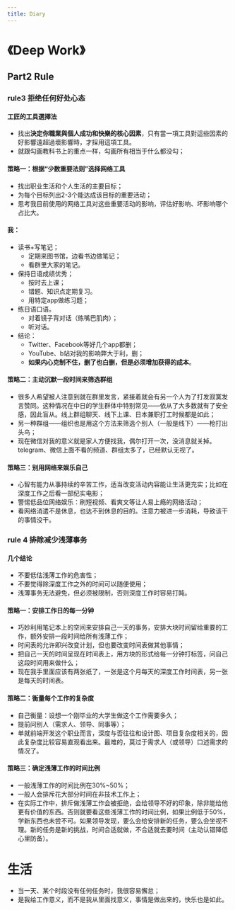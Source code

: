```yaml
---
title: Diary
---
```


# 《Deep Work》

## Part2 Rule
### rule3 拒绝任何好处心态
#### 工匠的工具選擇法
- 找出**決定你職業與個人成功和快樂的核心因素**，只有當一項工具對這些因素的好影響遠超過壞影響時，才採用這項工具。
- 就跟勾画教科书上的重点一样，勾画所有相当于什么都没勾；
#### 策略一：根据“少数重要法则”选择网络工具
- 找出职业生活和个人生活的主要目标；
- 为每个目标列出2-3个能达成该目标的重要活动；
- 思考我目前使用的网络工具对这些重要活动的影响，评估好影响、坏影响哪个占比大。
#### 我：
- 读书+写笔记；
    - 定期来图书馆，边看书边做笔记；
    - 看群里大家的笔记。
- 保持日语成绩优秀；
    - 按时去上课；
    - 错题、知识点定期复习。
    - 用特定app做练习题；
- 练日语口语。
    - 对着镜子背对话（练嘴巴肌肉）；
    - 听对话。
- 结论：
    - Twitter、Facebook等好几个app都删；
    - YouTube、b站对我的影响弊大于利，删；
    - **如果内心克制不住，删了也白删，但是必须增加获得的成本**。

#### 策略二：主动沉默一段时间来筛选群组

- 很多人希望被人注意到就在群里发言，紧接着就会有另一个人为了打发寂寞发言赞同。这种情况在中日的学生群体中特别常见——依从了大多数就有了安全感，因此盲从。线上群组聊天、线下上课、日本兼职打工时候都是如此；
- 另一种群组——组织也是用这个方法来筛选个别人（一般是线下）——枪打出头鸟；
- 现在微信对我的意义就是家人方便找我，偶尔打开一次，没消息就关掉。telegram、微信上面不看的频道、群组太多了，已经默认无视了。

#### 策略三：别用网络来娱乐自己
- 心智有能力从事持续的辛苦工作，适当改变活动内容能让生活更充实；比如在深度工作之后看一部纪实电影；
- 警惕低品位网络娱乐：刷短视频、看爽文等让人易上瘾的网络活动；
- 看网络消遣不是休息，也达不到休息的目的。注意力被进一步消耗，导致该干的事情没干。

### rule 4 ~~排除~~减少浅薄事务

#### 几个结论
- 不要低估浅薄工作的危害性；
- 不要觉得除深度工作之外的时间可以随便使用；
- 浅薄事务无法避免，但必须被限制，否则深度工作时容易打盹。
#### 策略一：安排工作日的每一分钟
- 巧妙利用笔记本上的空间来安排自己一天的事务，安排大块时间留给重要的工作，额外安排一段时间给所有浅薄工作；
- 时间表的允许即兴改变计划，但也要改变时间表做其他事情；
- 把自己一天的时间呈现在时间表上，用方块的形式给每一分钟打标签，问自己这段时间用来做什么；
- 现在我手里面应该有两张纸了，一张是这个月每天的深度工作时间表，另一张是每天的时间表。
#### 策略二：衡量每个工作的复杂度
- 自己衡量：设想一个刚毕业的大学生做这个工作需要多久；
- 提前问别人（需求人、领导、同事等）；
- 单就前端开发这个职业而言，深度与否往往和设计图、项目复杂度相关的，因此复杂度比较容易直观看出来。最难的，莫过于需求人（或领导）口述需求的情况了。
#### 策略三：确定浅薄工作的时间比例
- 一般浅薄工作的时间比例在30%~50%；
- 一般人会排斥花大部分时间在非技术工作上；
- 在实际工作中，排斥做浅薄工作会被拒绝，会给领导不好的印象，除非能给他更有价值的东西。否则就要看这些浅薄工作的时间比例，如果比例低于50%，学新东西也未尝不可。如果领导发现，要么会给安排新的任务，要么会坐视不理。新的任务是新的挑战，时间合适就做，不合适就去要时间（主动认错降低心里防备）。

# 生活
- 当一天、某个时段没有任何任务时，我很容易懈怠；
- 是我给工作意义，而不是我从里面找意义，事情是做出来的，快乐也是如此。